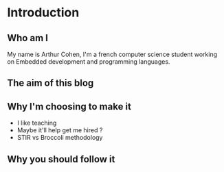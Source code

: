 # Introduction

## Who am I

My name is Arthur Cohen, I'm a french computer science student working on Embedded
development and programming languages.

## The aim of this blog
## Why I'm choosing to make it

- I like teaching
- Maybe it'll help get me hired ?
- STIR vs Broccoli methodology

## Why you should follow it
